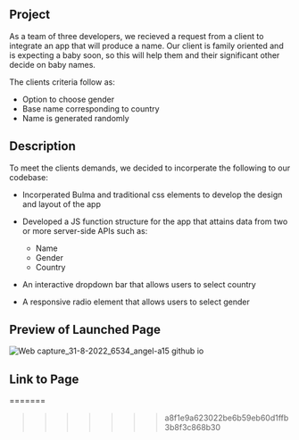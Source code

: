 ## Project

As a team of three developers, we recieved a request from a client to integrate an app 
that will produce a name. Our client is family oriented and is expecting a baby
soon, so this will help them and their significant other decide on baby names.

The clients criteria follow as:

* Option to choose gender
* Base name corresponding to country
* Name is generated randomly

## Description

To meet the clients demands, we decided to incorperate the following to our codebase:

* Incorperated Bulma and traditional css elements to develop the design and layout of the app

* Developed a JS function structure for the app that attains data from two or more server-side APIs
such as: 
  * Name
  * Gender
  * Country
  
* An interactive dropdown bar that allows users to select country
* A responsive radio element that allows users to select gender

## Preview of Launched Page

![Web capture_31-8-2022_6534_angel-a15 github io](https://user-images.githubusercontent.com/106582411/187664756-7eba540e-cf43-45ac-8619-f629696ae953.jpeg)


## Link to Page
=======
>>>>>>> a8f1e9a623022be6b59eb60d1ffb3b8f3c868b30
